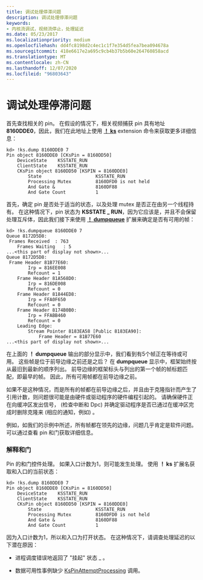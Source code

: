 ```yaml
---
title: 调试处理停滞问题
description: 调试处理停滞问题
keywords:
- 内核流调试，视频流停止，处理延迟
ms.date: 05/23/2017
ms.localizationpriority: medium
ms.openlocfilehash: dd4fc8198d2c4ec1c1f7e354d5fea7bea094678a
ms.sourcegitcommit: 418e6617e2a695c9cb4b37b5b60e264760858acd
ms.translationtype: MT
ms.contentlocale: zh-CN
ms.lasthandoff: 12/07/2020
ms.locfileid: "96803643"
---
```

# <a name="debugging-a-processing-stall"></a>调试处理停滞问题


首先查找相关的 pin。 在假设的情况下，相关视频捕获 pin 具有地址 **8160DDE0**，因此，我们在此地址上使用 [**！ ks**](-ks-dump.md) extension 命令来获取更多详细信息：

```dbgcmd
kd> !ks.dump 8160DDE0 7
Pin object 8160DDE0 [CKsPin = 8160DD50]
    DeviceState    KSSTATE_RUN
    ClientState    KSSTATE_RUN
    CKsPin object 8160DD50 [KSPIN = 8160DDE0]
        State                    KSSTATE_RUN
        Processing Mutex         8160DFD0 is not held
        And Gate &               8160DF88
        And Gate Count           1
```

首先，确定 pin 是否处于适当的状态，以及处理 mutex 是否正在由另一个线程持有。 在这种情况下，pin 状态为 **KSSTATE \_ RUN**，因为它应该是，并且不会保留处理互斥体，因此我们接下来使用 [**！ dumpqueue**](-ks-dumpqueue.md) 扩展来确定是否有可用的帧：

```dbgcmd
kd> !ks.dumpqueue 8160DDE0 7
Queue 8172D5D8:
 Frames Received  : 763
    Frames Waiting   : 5
...<this part of display not shown>...
Queue 8172D5D8:
 Frame Header 81B77E60:
        Irp = 816EE008
        Refcount = 1
    Frame Header 81A568D0:
        Irp = 816DE008
        Refcount = 0
    Frame Header 81844ED8:
        Irp = FFA0F650
        Refcount = 0
    Frame Header 8174B0B0:
        Irp = FFABB460
        Refcount = 0
    Leading Edge:
        Stream Pointer 8183EA58 [Public 8183EA90]:
            Frame Header = 81B77E60
...<this part of display not shown>...
```

在上面的 **！ dumpqueue** 输出的部分显示中，我们看到有5个帧正在等待或可用。 这些帧是位于前导边缘之前还是之后？ 在 **dumpqueue** 显示中，框架始终按从最旧到最新的顺序列出。 前导边缘的框架标头与列出的第一个帧的帧标题匹配，即最早的帧。 因此，所有可用帧都在前导边缘之前。

如果不是这种情况，而是所有的帧都在前导边缘之后，并且由于克隆指针而产生了引用计数，则问题很可能是由硬件或驱动程序的硬件编程引起的。 请确保硬件正在向缓冲区发出信号， (检查中断和 Dpc) 并确定驱动程序是否已通过在缓冲区完成时删除克隆来 (相应的通知，例如) 。

例如，如我们的示例中所述，所有帧都在领先的边缘，问题几乎肯定是软件问题。 可以通过查看 pin 和门获取详细信息。

### <a name="span-idinterpreting_the_and_gatespanspan-idinterpreting_the_and_gatespaninterpreting-the-and-gate"></a><span id="interpreting_the_and_gate"></span><span id="INTERPRETING_THE_AND_GATE"></span>解释和门

Pin 的和门控件处理。 如果入口计数为1，则可能发生处理。 使用 **！ ks** 扩展名获取和入口的当前状态：

```dbgcmd
kd> !ks.dump 8160DDE0 7
Pin object 8160DDE0 [CKsPin = 8160DD50]
    DeviceState    KSSTATE_RUN
    ClientState    KSSTATE_RUN
    CKsPin object 8160DD50 [KSPIN = 8160DDE0]
        State                    KSSTATE_RUN
        Processing Mutex         8160DFD0 is not held
        And Gate &               8160DF88
        And Gate Count           1
```

因为入口计数为1，所以和入口为打开状态。 在这种情况下，请调查处理延迟的以下潜在原因：

-   进程调度错误地返回了 "挂起" 状态 \_ 。

-   数据可用性事例缺少 [KsPinAttemptProcessing](/windows-hardware/drivers/ddi/ks/nf-ks-kspinattemptprocessing) 调用。

 

